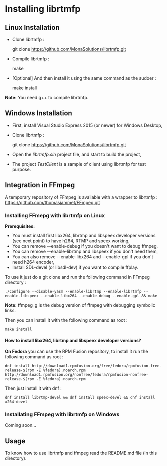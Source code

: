 Installing librtmfp
===================

## Linux Installation

- Clone librtmfp :

	git clone https://github.com/MonaSolutions/librtmfp.git

- Compile librtmfp :

	make
	
- [Optional] And then install it using the same command as the sudoer :

	make install

**Note:** You need g++ to compile librtmfp.

## Windows Installation

- First, install Visual Studio Express 2015 (or newer) for Windows Desktop,
- Clone librtmfp :

	git clone https://github.com/MonaSolutions/librtmfp.git

- Open the *librtmfp.sln* project file, and start to build the project,
- The project *TestClient* is a sample of client using librtmfp for test purpose.

## Integration in FFmpeg

A temporary repository of FFmpeg is available with a wrapper to librtmfp : https://github.com/thomasjammet/FFmpeg.git

### Installing FFmepg with librtmfp on Linux

**Prerequisites:**

- You must install first libx264, librtmp and libspeex developer versions (see next point) to have h264, RTMP and speex working,
- You can remove --enable-debug if you doesn't want to debug ffmpeg,
- You can remove --enable-librtmp and libspeex if you don't need them,
- You can also remove --enable-libx264 and --enable-gpl if you don't need h264 encoder,
- Install SDL-devel (or libsdl-dev) if you want to compile ffplay.

To use it just do a git clone and run the following command in FFmpeg directory :

	./configure --disable-yasm --enable-librtmp --enable-librtmfp --enable-libspeex --enable-libx264 --enable-debug --enable-gpl && make

**Note:** ffmpeg_g is the debug version of ffmpeg with debugging symbolic links.
	
Then you can install it with the following command as root :

	make install

#### How to install libx264, librtmp and libspeex developer versions?

**On Fedora** you can use the RPM Fusion repository, to install it run the following command as root :

    dnf install http://download1.rpmfusion.org/free/fedora/rpmfusion-free-release-$(rpm -E %fedora).noarch.rpm http://download1.rpmfusion.org/nonfree/fedora/rpmfusion-nonfree-release-$(rpm -E %fedora).noarch.rpm

Then just install it with dnf :

    dnf install librtmp-devel && dnf install speex-devel && dnf install x264-devel

### Installating FFmpeg with librtmfp on Windows

Coming soon...
	
## Usage

To know how to use librtmfp and ffmpeg read the README.md file (in this directory).
